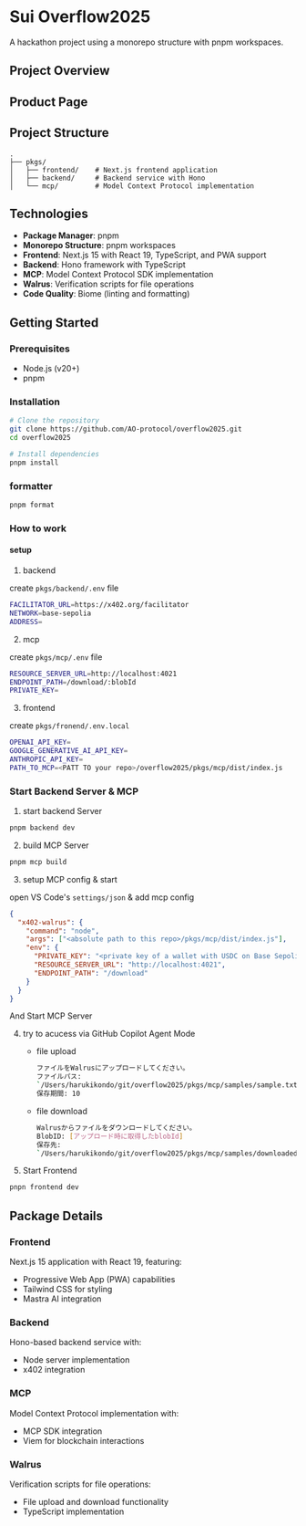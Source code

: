 # Sui Overflow2025

A hackathon project using a monorepo structure with pnpm workspaces.

## Project Overview

## Product Page

## Project Structure

```
.
├── pkgs/
│   ├── frontend/    # Next.js frontend application
│   ├── backend/     # Backend service with Hono
│   └── mcp/         # Model Context Protocol implementation
```

## Technologies

- **Package Manager**: pnpm
- **Monorepo Structure**: pnpm workspaces
- **Frontend**: Next.js 15 with React 19, TypeScript, and PWA support
- **Backend**: Hono framework with TypeScript
- **MCP**: Model Context Protocol SDK implementation
- **Walrus**: Verification scripts for file operations
- **Code Quality**: Biome (linting and formatting)

## Getting Started

### Prerequisites

- Node.js (v20+)
- pnpm

### Installation

```bash
# Clone the repository
git clone https://github.com/AO-protocol/overflow2025.git
cd overflow2025

# Install dependencies
pnpm install
```

### formatter

```bash
pnpm format
```

### How to work

#### setup

1. backend

create `pkgs/backend/.env` file

```bash
FACILITATOR_URL=https://x402.org/facilitator
NETWORK=base-sepolia
ADDRESS=
```

2. mcp

create `pkgs/mcp/.env` file

```bash
RESOURCE_SERVER_URL=http://localhost:4021
ENDPOINT_PATH=/download/:blobId
PRIVATE_KEY=
```

3. frontend

create `pkgs/fronend/.env.local`

```bash
OPENAI_API_KEY=
GOOGLE_GENERATIVE_AI_API_KEY=
ANTHROPIC_API_KEY=
PATH_TO_MCP=<PATT TO your repo>/overflow2025/pkgs/mcp/dist/index.js
```

### Start Backend Server & MCP

1. start backend Server

```bash
pnpm backend dev
```

2. build MCP Server

```bash
pnpm mcp build
```

3. setup MCP config & start

open VS Code's `settings/json` & add mcp config

```json
{
  "x402-walrus": {
    "command": "node",
    "args": ["<absolute path to this repo>/pkgs/mcp/dist/index.js"],
    "env": {
      "PRIVATE_KEY": "<private key of a wallet with USDC on Base Sepolia>",
      "RESOURCE_SERVER_URL": "http://localhost:4021",
      "ENDPOINT_PATH": "/download"
    }
  }
}
```

And Start MCP Server

4. try to acucess via GitHub Copilot Agent Mode

   - file upload

     ```bash
     ファイルをWalrusにアップロードしてください。
     ファイルパス:
     `/Users/harukikondo/git/overflow2025/pkgs/mcp/samples/sample.txt`
     保存期間: 10
     ```

   - file download

     ```bash
     Walrusからファイルをダウンロードしてください。
     BlobID: [アップロード時に取得したblobId]
     保存先:
     `/Users/harukikondo/git/overflow2025/pkgs/mcp/samples/downloaded_file.txt`
     ```

5. Start Frontend

```bash
pnpn frontend dev
```

## Package Details

### Frontend

Next.js 15 application with React 19, featuring:

- Progressive Web App (PWA) capabilities
- Tailwind CSS for styling
- Mastra AI integration

### Backend

Hono-based backend service with:

- Node server implementation
- x402 integration

### MCP

Model Context Protocol implementation with:

- MCP SDK integration
- Viem for blockchain interactions

### Walrus

Verification scripts for file operations:

- File upload and download functionality
- TypeScript implementation
